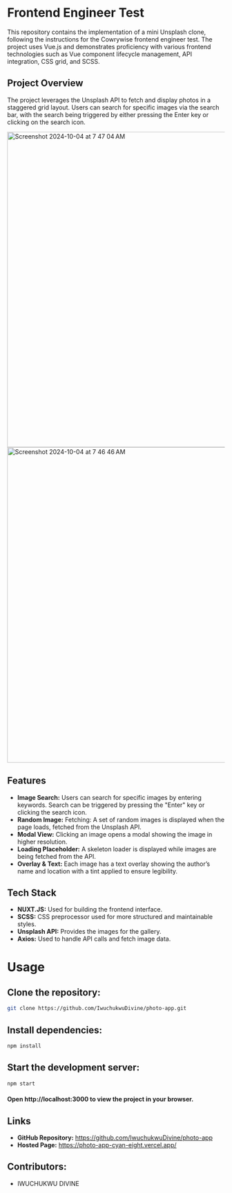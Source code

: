 # Frontend Engineer Test

This repository contains the implementation of a mini Unsplash clone, following the instructions for the Cowrywise frontend engineer test. The project uses Vue.js and demonstrates proficiency with various frontend technologies such as Vue component lifecycle management, API integration, CSS grid, and SCSS.

## Project Overview
The project leverages the Unsplash API to fetch and display photos in a staggered grid layout. Users can search for specific images via the search bar, with the search being triggered by either pressing the Enter key or clicking on the search icon.

<img width="728" alt="Screenshot 2024-10-04 at 7 47 04 AM" src="https://github.com/user-attachments/assets/d13bc0c2-9d11-43f5-9474-c35982e57f69">
<img width="728" alt="Screenshot 2024-10-04 at 7 46 46 AM" src="https://github.com/user-attachments/assets/64b7b11d-c9af-4e41-9187-6c6f4db4d94d">

## Features

- **Image Search:** Users can search for specific images by entering keywords. Search can be triggered by pressing the "Enter" key or clicking the search icon.
- **Random Image:** Fetching: A set of random images is displayed when the page loads, fetched from the Unsplash API.
- **Modal View:** Clicking an image opens a modal showing the image in higher resolution.
- **Loading Placeholder:** A skeleton loader is displayed while images are being fetched from the API.
- **Overlay & Text:** Each image has a text overlay showing the author’s name and location with a tint applied to ensure legibility.


## Tech Stack

- **NUXT.JS:** Used for building the frontend interface.
- **SCSS:** CSS preprocessor used for more structured and maintainable styles.
- **Unsplash API:** Provides the images for the gallery.
- **Axios:** Used to handle API calls and fetch image data.

# Usage

## Clone the repository:
```bash
git clone https://github.com/IwuchukwuDivine/photo-app.git
```
## Install dependencies:
```bash
npm install
```
## Start the development server:
```bash
npm start
```
#### Open http://localhost:3000 to view the project in your browser.


## Links 
- **GitHub Repository:** https://github.com/IwuchukwuDivine/photo-app
- **Hosted Page:** https://photo-app-cyan-eight.vercel.app/

## Contributors:
- IWUCHUKWU DIVINE

